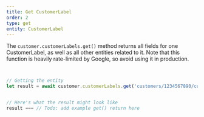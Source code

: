 ```yaml
---
title: Get CustomerLabel
order: 2
type: get
entity: CustomerLabel
---
```


The `customer.customerLabels.get()` method returns all fields for one CustomerLabel, as well as all other entities related to it. Note that this function is heavily rate-limited by Google, so avoid using it in production.

```javascript


// Getting the entity
let result = await customer.customerLabels.get('customers/1234567890/customerLabels/123123123')


// Here's what the result might look like
result === // Todo: add example get() return here

```
